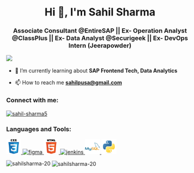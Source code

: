 <h1 align="center">Hi 👋, I'm Sahil Sharma</h1>
<h3 align="center"> Associate Consultant @EntireSAP || Ex- Operation Analyst @ClassPlus || Ex- Data Analyst @Securigeek || Ex- DevOps Intern (Jeerapowder)</h3>
<img align="right alt="Coding" width="400" src="https://www.aalpha.net/wp-content/uploads/2019/10/data-science-giphy.gif">


- 🌱 I’m currently learning about **SAP Frontend Tech, Data Analytics**

- 📫 How to reach me **sahilpusa@gmail.com**

<h3 align="left">Connect with me:</h3>
<p align="left">
<a href="https://linkedin.com/in/sahil-sharma5" target="blank"><img align="center" src="https://raw.githubusercontent.com/rahuldkjain/github-profile-readme-generator/master/src/images/icons/Social/linked-in-alt.svg" alt="sahil-sharma5" height="30" width="40" /></a>
</p>

<h3 align="left">Languages and Tools:</h3>
<p align="left"> <a href="https://www.w3schools.com/css/" target="_blank" rel="noreferrer"> <img src="https://raw.githubusercontent.com/devicons/devicon/master/icons/css3/css3-original-wordmark.svg" alt="css3" width="40" height="40"/> </a> <a href="https://www.figma.com/" target="_blank" rel="noreferrer"> <img src="https://www.vectorlogo.zone/logos/figma/figma-icon.svg" alt="figma" width="40" height="40"/> </a> <a href="https://www.w3.org/html/" target="_blank" rel="noreferrer"> <img src="https://raw.githubusercontent.com/devicons/devicon/master/icons/html5/html5-original-wordmark.svg" alt="html5" width="40" height="40"/> </a> <a href="https://www.jenkins.io" target="_blank" rel="noreferrer"> <img src="https://www.vectorlogo.zone/logos/jenkins/jenkins-icon.svg" alt="jenkins" width="40" height="40"/> </a> <a href="https://www.mysql.com/" target="_blank" rel="noreferrer"> <img src="https://raw.githubusercontent.com/devicons/devicon/master/icons/mysql/mysql-original-wordmark.svg" alt="mysql" width="40" height="40"/> </a> <a href="https://www.python.org" target="_blank" rel="noreferrer"> <img src="https://raw.githubusercontent.com/devicons/devicon/master/icons/python/python-original.svg" alt="python" width="40" height="40"/> </a> </p>

<p><img align="left" src="https://github-readme-stats.vercel.app/api/top-langs?username=sahilsharma-20&show_icons=true&locale=en&layout=compact" alt="sahilsharma-20" /></p>

<p>&nbsp;<img align="center" src="https://github-readme-stats.vercel.app/api?username=sahilsharma-20&show_icons=true&locale=en" alt="sahilsharma-20" /></p>
